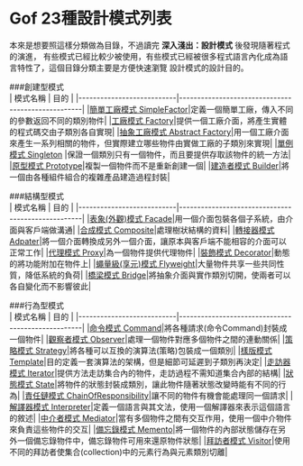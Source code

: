 # Gof 23種設計模式列表
本來是想要照這樣分類做為目錄，不過讀完 **深入淺出：設計模式** 後發現隨著程式的演進，
有些模式已經比較少被使用，有些模式已經被很多程式語言內化成為語言特性了，這個目錄分類主要是方便快速瀏覽
設計模式的設計目的。	
	
###創建型模式  
|       模式名稱	        |       			目的 						    | 
|---------------------------|---------------------------------------------------|
|[簡單工廠模式 SimpleFactor](simpleFactory.md)|定義一個簡單工廠，傳入不同的參數返回不同的類別物件|
|[工廠模式 Factory](factory.md)|提供一個工廠介面，將產生實體的程式碼交由子類別各自實現|
|[抽象工廠模式 Abstract Factory](abstractFactory.md)|用一個工廠介面來產生一系列相關的物件，但實際建立哪些物件由實做工廠的子類別來實現|
|[單例模式 Singleton](singleton.md)	|保證一個類別只有一個物件，而且要提供存取該物件的統一方法|
|[原型模式   Prototype](prototype.md)|複製一個物件而不是重新創建一個|
|[建造者模式 Builder](builder.md)|將一個由各種組件組合的複雜產品建造過程封裝|

###結構型模式  
|       模式名稱	        |       			目的 						    | 
|---------------------------|---------------------------------------------------|
|[表象(外觀)模式 Facade](facade.md)|用一個介面包裝各個子系統，由介面與客戶端做溝通|
|[合成模式 Composite](composite.md)|處理樹狀結構的資料|
|[轉接器模式 Adpater](adpater.md)|將一個介面轉換成另外一個介面，讓原本與客戶端不能相容的介面可以正常工作|
|[代理模式 Proxy](proxy.md)|為一個物件提供代理物件|
|[裝飾模式 Decorator](decorator.md)|動態的將功能附加在物件上|
|[蠅量級(享元)模式 Flyweight](flyweight.md)|大量物件共享一些共同性質，降低系統的負荷|
|[橋梁模式   Bridge](bridge.md)|將抽象介面與實作類別切開，使兩者可以各自變化而不影響彼此|

###行為型模式  
|       模式名稱	        |       			目的 						    | 
|---------------------------|---------------------------------------------------|
|[命令模式 Command](command.md)|將各種請求(命令Command)封裝成一個物件|
|[觀察者模式 Observer](observer.md)|處理一個物件對應多個物件之間的連動關係|
|[策略模式 Strategy](strategy.md)|將各種可以互換的演算法(策略)包裝成一個類別|
|[樣版模式 Template](template.md)|目的定義一套演算法的架構，但是細節可延遲到子類別再決定|
|[走訪器模式 Iterator](iterator.md)|提供方法走訪集合內的物件，走訪過程不需知道集合內部的結構|
|[狀態模式 State](state.md)|將物件的狀態封裝成類別，讓此物件隨著狀態改變時能有不同的行為|
|[責任鏈模式 ChainOfResponsibility](chainOfResponsibility.md)|讓不同的物件有機會能處理同一個請求|
|[解譯器模式 Interpreter](interpreter.md)|定義一個語言與其文法，使用一個解譯器來表示這個語言的敘述|
|[中介者模式 Mediator](mediator.md)|當有多個物件之間有交互作用，使用一個中介物件來負責這些物件的交互|
|[備忘錄模式 Memento](memento.md)|將一個物件的內部狀態儲存在另外一個備忘錄物件中，備忘錄物件可用來還原物件狀態|
|[拜訪者模式 Visitor](visitor.md)|使用不同的拜訪者使集合(collection)中的元素行為與元素類別切離|